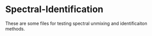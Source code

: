# Spectral-Identification
 These are some files for testing spectral unmixing and identificaiton methods.
